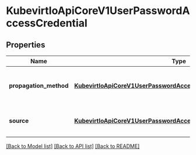 # KubevirtIoApiCoreV1UserPasswordAccessCredential

## Properties
Name | Type | Description | Notes
------------ | ------------- | ------------- | -------------
**propagation_method** | [**KubevirtIoApiCoreV1UserPasswordAccessCredentialPropagationMethod**](KubevirtIoApiCoreV1UserPasswordAccessCredentialPropagationMethod.md) | propagationMethod represents how the user passwords are injected into the vm guest. | 
**source** | [**KubevirtIoApiCoreV1UserPasswordAccessCredentialSource**](KubevirtIoApiCoreV1UserPasswordAccessCredentialSource.md) | Source represents where the user passwords are pulled from | 

[[Back to Model list]](../README.md#documentation-for-models) [[Back to API list]](../README.md#documentation-for-api-endpoints) [[Back to README]](../README.md)


